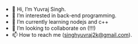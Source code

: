 - 👋 Hi, I’m Yuvraj Singh.
- 👀 I’m interested in back-end programming.
- 🌱 I’m currently learning nodejs and c++
- 💞️ I’m looking to collaborate on (!!!)
- 📫 How to reach me (singhyuvraj2k@gmail.com).

<!---
yuvrajsingh1231/yuvrajsingh1231 is a ✨ special ✨ repository because its `README.md` (this file) appears on your GitHub profile.
You can click the Preview link to take a look at your changes.
--->
